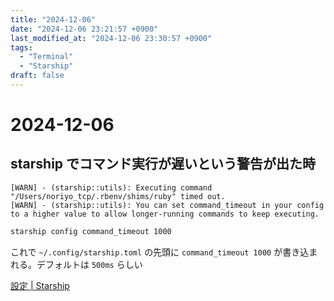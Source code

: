 ```yaml
---
title: "2024-12-06"
date: "2024-12-06 23:21:57 +0900"
last_modified_at: "2024-12-06 23:30:57 +0900"
tags:
  - "Terminal"
  - "Starship"
draft: false
---
```

# 2024-12-06
## starship でコマンド実行が遅いという警告が出た時

```
[WARN] - (starship::utils): Executing command "/Users/noriyo_tcp/.rbenv/shims/ruby" timed out.
[WARN] - (starship::utils): You can set command_timeout in your config to a higher value to allow longer-running commands to keep executing.
```

```sh
starship config command_timeout 1000
```

これで `~/.config/starship.toml` の先頭に `command_timeout 1000` が書き込まれる。デフォルトは `500ms` らしい

[設定 \| Starship](https://starship.rs/ja-JP/config/#%E3%82%AA%E3%83%95%E3%82%9A%E3%82%B7%E3%83%A7%E3%83%B3)

